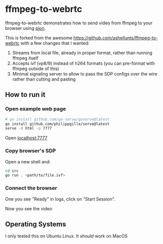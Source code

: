 # ffmpeg-to-webrtc

ffmpeg-to-webrtc demonstrates how to send video from ffmpeg to your browser using [pion](https://github.com/pion/webrtc).

This is forked from the awesome https://github.com/ashellunts/ffmpeg-to-webrtc with a few changes that I wanted:

1. Streams from local file, already in proper format, rather than running ffmpeg itself
2. Accepts ivf (vp8/9) instead of h264 formats (you can pre-format with ffmpeg outside of this)
3. Minimal signaling server to allow to pass the SDP configs over the wire rather than cutting and pasting

## How to run it

### Open example web page

```bash
# go install github.com/go-serve/goserve@latest
go install github.com/philippgille/serve@latest
serve -d html -p 7777
```

Open [localhost:7777](http://localhost:7777)

### Copy browser's SDP

Open a new shell and:

```bash
cd src
go run . <path/to/file.ivf>
```

### Connect the browser

One you see "Ready" in logs, click on "Start Session".

Now you see the video

## Operating Systems

I only tested this on Ubuntu Linux. It *should* work on MacOS
